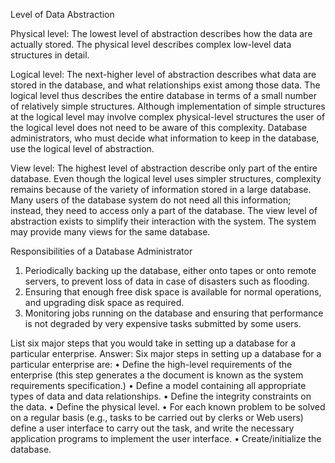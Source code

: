 Level of Data Abstraction

Physical level: The lowest level of abstraction describes how the data are actually stored. 
The physical level describes complex low-level data structures in detail.

Logical level: The next-higher level of abstraction describes what data are stored in the database, and what 
relationships exist among those data. The logical level thus describes the entire database in terms of a small number 
of relatively simple structures. Although implementation of simple structures at the logical level may involve 
complex physical-level structures the user of the logical level does not need to be aware of this complexity. 
Database administrators, who must decide what information to keep in the database, use the logical level of abstraction.

View level: The highest level of abstraction describe only part of the entire database. Even though the logical level 
uses simpler structures, complexity remains because of the variety of information stored in a large database. 
Many users of the database system do not need all this information; instead, they need to access only a part of the database. 
The view level of abstraction exists to simplify their interaction with the system. The system may provide many views for 
the same database. 

Responsibilities of a Database Administrator
1. Periodically backing up the database, either onto tapes or onto remote servers, to prevent loss of data in case of disasters such as flooding.
2. Ensuring that enough free disk space is available for normal operations, and upgrading disk space as required.
3. Monitoring jobs running on the database and ensuring that performance is not degraded by very expensive tasks submitted by some users.


List six major steps that you would take in setting up a database for a particular
enterprise.
Answer: Six major steps in setting up a database for a particular enterprise are:
• Define the high-level requirements of the enterprise (this step generates a
the document is known as the system requirements specification.)
• Define a model containing all appropriate types of data and data relationships.
• Define the integrity constraints on the data.
• Define the physical level.
• For each known problem to be solved on a regular basis (e.g., tasks to be
carried out by clerks or Web users) define a user interface to carry out
the task, and write the necessary application programs to implement the user
interface.
• Create/initialize the database.

